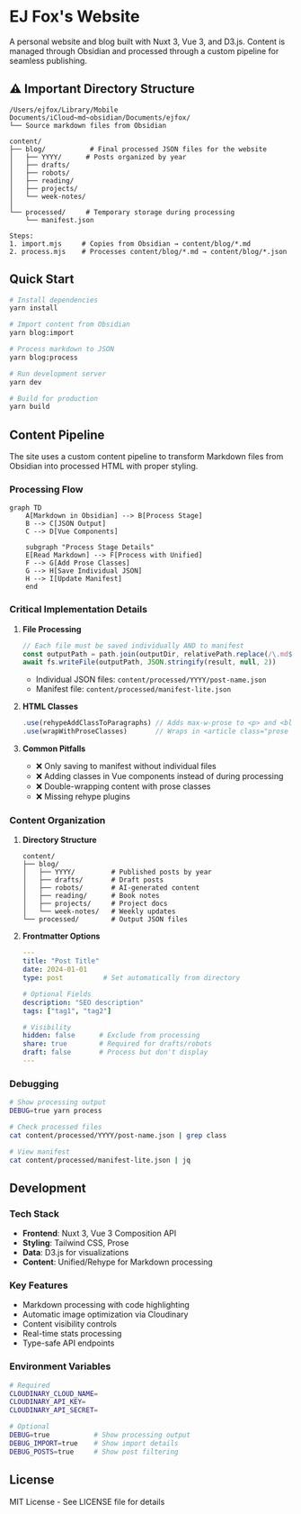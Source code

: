 # EJ Fox's Website

A personal website and blog built with Nuxt 3, Vue 3, and D3.js. Content is managed through Obsidian and processed through a custom pipeline for seamless publishing.

## ⚠️ Important Directory Structure

```
/Users/ejfox/Library/Mobile Documents/iCloud~md~obsidian/Documents/ejfox/
└── Source markdown files from Obsidian

content/
├── blog/           # Final processed JSON files for the website
│   ├── YYYY/      # Posts organized by year
│   ├── drafts/    
│   ├── robots/    
│   ├── reading/   
│   ├── projects/  
│   └── week-notes/
│
└── processed/     # Temporary storage during processing
    └── manifest.json

Steps:
1. import.mjs     # Copies from Obsidian → content/blog/*.md
2. process.mjs    # Processes content/blog/*.md → content/blog/*.json
```

## Quick Start

```bash
# Install dependencies
yarn install

# Import content from Obsidian
yarn blog:import

# Process markdown to JSON
yarn blog:process

# Run development server
yarn dev

# Build for production
yarn build
```

## Content Pipeline

The site uses a custom content pipeline to transform Markdown files from Obsidian into processed HTML with proper styling.

### Processing Flow

```mermaid
graph TD
    A[Markdown in Obsidian] --> B[Process Stage]
    B --> C[JSON Output]
    C --> D[Vue Components]
    
    subgraph "Process Stage Details"
    E[Read Markdown] --> F[Process with Unified]
    F --> G[Add Prose Classes]
    G --> H[Save Individual JSON]
    H --> I[Update Manifest]
    end
```

### Critical Implementation Details

1. **File Processing**
   ```javascript
   // Each file must be saved individually AND to manifest
   const outputPath = path.join(outputDir, relativePath.replace(/\.md$/, '.json'))
   await fs.writeFile(outputPath, JSON.stringify(result, null, 2))
   ```
   - Individual JSON files: `content/processed/YYYY/post-name.json`
   - Manifest file: `content/processed/manifest-lite.json`

2. **HTML Classes**
   ```javascript
   .use(rehypeAddClassToParagraphs) // Adds max-w-prose to <p> and <blockquote>
   .use(wrapWithProseClasses)       // Wraps in <article class="prose dark:prose-invert max-w-none">
   ```

3. **Common Pitfalls**
   - ❌ Only saving to manifest without individual files
   - ❌ Adding classes in Vue components instead of during processing
   - ❌ Double-wrapping content with prose classes
   - ❌ Missing rehype plugins

### Content Organization

1. **Directory Structure**
   ```
   content/
   ├── blog/
   │   ├── YYYY/         # Published posts by year
   │   ├── drafts/       # Draft posts
   │   ├── robots/       # AI-generated content
   │   ├── reading/      # Book notes
   │   ├── projects/     # Project docs
   │   └── week-notes/   # Weekly updates
   └── processed/        # Output JSON files
   ```

2. **Frontmatter Options**
   ```yaml
   ---
   title: "Post Title"
   date: 2024-01-01
   type: post          # Set automatically from directory
   
   # Optional Fields
   description: "SEO description"
   tags: ["tag1", "tag2"]
   
   # Visibility
   hidden: false      # Exclude from processing
   share: true        # Required for drafts/robots
   draft: false       # Process but don't display
   ---
   ```

### Debugging

```bash
# Show processing output
DEBUG=true yarn process

# Check processed files
cat content/processed/YYYY/post-name.json | grep class

# View manifest
cat content/processed/manifest-lite.json | jq
```

## Development

### Tech Stack
- **Frontend**: Nuxt 3, Vue 3 Composition API
- **Styling**: Tailwind CSS, Prose
- **Data**: D3.js for visualizations
- **Content**: Unified/Rehype for Markdown processing

### Key Features
- Markdown processing with code highlighting
- Automatic image optimization via Cloudinary
- Content visibility controls
- Real-time stats processing
- Type-safe API endpoints

### Environment Variables
```bash
# Required
CLOUDINARY_CLOUD_NAME=
CLOUDINARY_API_KEY=
CLOUDINARY_API_SECRET=

# Optional
DEBUG=true           # Show processing output
DEBUG_IMPORT=true    # Show import details
DEBUG_POSTS=true     # Show post filtering
```

## License

MIT License - See LICENSE file for details